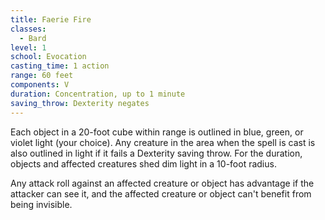 ```yaml
---
title: Faerie Fire
classes:
  - Bard
level: 1
school: Evocation
casting_time: 1 action
range: 60 feet
components: V
duration: Concentration, up to 1 minute
saving_throw: Dexterity negates
---
```


Each object in a 20-foot cube within range is outlined in blue, green, or violet light (your choice). Any creature in the area when the spell is cast is also outlined in light if it fails a Dexterity saving throw. For the duration, objects and affected creatures shed dim light in a 10-foot radius.

Any attack roll against an affected creature or object has advantage if the attacker can see it, and the affected creature or object can't benefit from being invisible.

